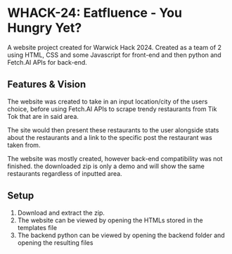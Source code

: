 # WHACK-24: Eatfluence - You Hungry Yet?
A website project created for Warwick Hack 2024. Created as a team of 2 using HTML, CSS and some Javascript for front-end and then python and Fetch.AI APIs for back-end.

## Features & Vision
The website was created to take in an input location/city of the users choice, before using Fetch.AI APIs to scrape trendy restaurants from Tik Tok that are in said area. 

The site would then present these restaurants to the user alongside stats about the restaurants and a link to the specific post the restaurant was taken from. 

The website was mostly created, however back-end compatibility was not finished. the downloaded zip is only a demo and will show the same restaurants regardless of inputted area.

## Setup
1. Download and extract the zip.
2. The website can be viewed by opening the HTMLs stored in the templates file
3. The backend python can be viewed by opening the backend folder and opening the resulting files
